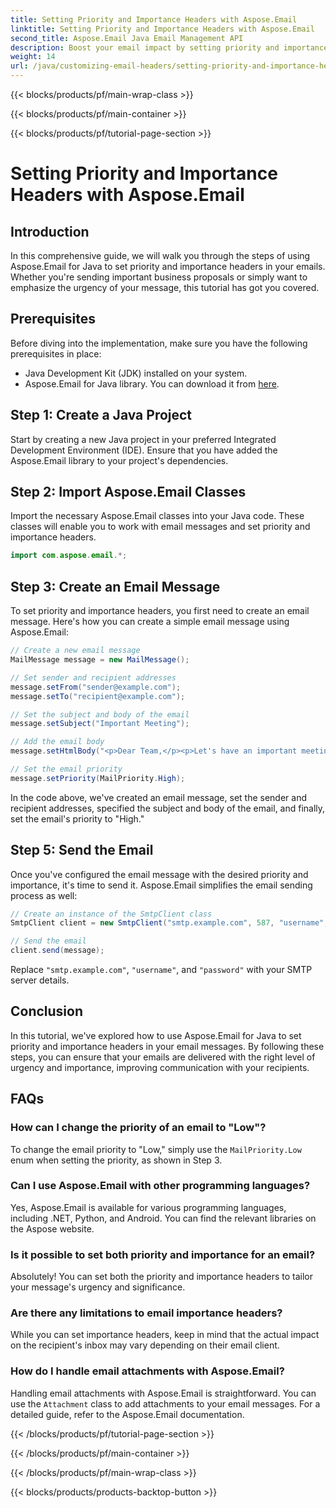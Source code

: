 ```yaml
---
title: Setting Priority and Importance Headers with Aspose.Email
linktitle: Setting Priority and Importance Headers with Aspose.Email
second_title: Aspose.Email Java Email Management API
description: Boost your email impact by setting priority and importance headers with Aspose.Email for Java. Learn how in this step-by-step guide.
weight: 14
url: /java/customizing-email-headers/setting-priority-and-importance-headers/
---
```


{{< blocks/products/pf/main-wrap-class >}}

{{< blocks/products/pf/main-container >}}

{{< blocks/products/pf/tutorial-page-section >}}

# Setting Priority and Importance Headers with Aspose.Email


## Introduction

In this comprehensive guide, we will walk you through the steps of using Aspose.Email for Java to set priority and importance headers in your emails. Whether you're sending important business proposals or simply want to emphasize the urgency of your message, this tutorial has got you covered.

## Prerequisites

Before diving into the implementation, make sure you have the following prerequisites in place:

- Java Development Kit (JDK) installed on your system.
- Aspose.Email for Java library. You can download it from [here](https://releases.aspose.com/email/java/).

## Step 1: Create a Java Project

Start by creating a new Java project in your preferred Integrated Development Environment (IDE). Ensure that you have added the Aspose.Email library to your project's dependencies.

## Step 2: Import Aspose.Email Classes

Import the necessary Aspose.Email classes into your Java code. These classes will enable you to work with email messages and set priority and importance headers.

```java
import com.aspose.email.*;
```

## Step 3: Create an Email Message

To set priority and importance headers, you first need to create an email message. Here's how you can create a simple email message using Aspose.Email:

```java
// Create a new email message
MailMessage message = new MailMessage();

// Set sender and recipient addresses
message.setFrom("sender@example.com");
message.setTo("recipient@example.com");

// Set the subject and body of the email
message.setSubject("Important Meeting");

// Add the email body
message.setHtmlBody("<p>Dear Team,</p><p>Let's have an important meeting tomorrow at 10 AM.</p>");

// Set the email priority
message.setPriority(MailPriority.High);
```

In the code above, we've created an email message, set the sender and recipient addresses, specified the subject and body of the email, and finally, set the email's priority to "High."

## Step 5: Send the Email

Once you've configured the email message with the desired priority and importance, it's time to send it. Aspose.Email simplifies the email sending process as well:

```java
// Create an instance of the SmtpClient class
SmtpClient client = new SmtpClient("smtp.example.com", 587, "username", "password");

// Send the email
client.send(message);
```

Replace `"smtp.example.com"`, `"username"`, and `"password"` with your SMTP server details.

## Conclusion

In this tutorial, we've explored how to use Aspose.Email for Java to set priority and importance headers in your email messages. By following these steps, you can ensure that your emails are delivered with the right level of urgency and importance, improving communication with your recipients.

## FAQs

### How can I change the priority of an email to "Low"?

To change the email priority to "Low," simply use the `MailPriority.Low` enum when setting the priority, as shown in Step 3.

### Can I use Aspose.Email with other programming languages?

Yes, Aspose.Email is available for various programming languages, including .NET, Python, and Android. You can find the relevant libraries on the Aspose website.

### Is it possible to set both priority and importance for an email?

Absolutely! You can set both the priority and importance headers to tailor your message's urgency and significance.

### Are there any limitations to email importance headers?

While you can set importance headers, keep in mind that the actual impact on the recipient's inbox may vary depending on their email client.

### How do I handle email attachments with Aspose.Email?

Handling email attachments with Aspose.Email is straightforward. You can use the `Attachment` class to add attachments to your email messages. For a detailed guide, refer to the Aspose.Email documentation.

{{< /blocks/products/pf/tutorial-page-section >}}

{{< /blocks/products/pf/main-container >}}

{{< /blocks/products/pf/main-wrap-class >}}

{{< blocks/products/products-backtop-button >}}
